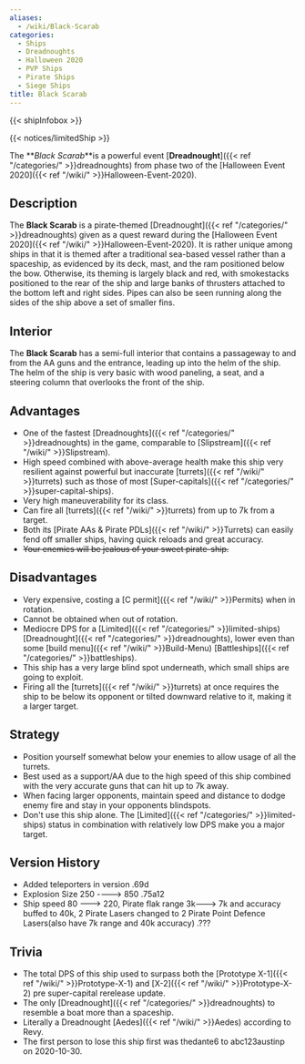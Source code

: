 ```yaml
---
aliases:
  - /wiki/Black-Scarab
categories:
  - Ships
  - Dreadnoughts
  - Halloween 2020
  - PVP Ships
  - Pirate Ships
  - Siege Ships
title: Black Scarab
---
```


{{< shipInfobox >}}

{{< notices/limitedShip >}}

The **_Black Scarab_**is a powerful event [**Dreadnought**]({{< ref "/categories/" >}}dreadnoughts) from phase two of the [Halloween Event 2020]({{< ref "/wiki/" >}}Halloween-Event-2020).

## Description

The **Black Scarab** is a pirate-themed [Dreadnought]({{< ref "/categories/" >}}dreadnoughts) given as a quest reward during the [Halloween Event 2020]({{< ref "/wiki/" >}}Halloween-Event-2020). It is rather unique among ships in that it is themed after a traditional sea-based vessel rather than a spaceship, as evidenced by its deck, mast, and the ram positioned below the bow. Otherwise, its theming is largely black and red, with smokestacks positioned to the rear of the ship and large banks of thrusters attached to the bottom left and right sides. Pipes can also be seen running along the sides of the ship above a set of smaller fins.

## Interior

The **Black Scarab** has a semi-full interior that contains a passageway to and from the AA guns and the entrance, leading up into the helm of the ship. The helm of the ship is very basic with wood paneling, a seat, and a steering column that overlooks the front of the ship.

## Advantages

- One of the fastest [Dreadnoughts]({{< ref "/categories/" >}}dreadnoughts) in the game, comparable to [Slipstream]({{< ref "/wiki/" >}}Slipstream).
- High speed combined with above-average health make this ship very resilient against powerful but inaccurate [turrets]({{< ref "/wiki/" >}}turrets) such as those of most [Super-capitals]({{< ref "/categories/" >}}super-capital-ships).
- Very high maneuverability for its class.
- Can fire all [turrets]({{< ref "/wiki/" >}}turrets) from up to 7k from a target.
- Both its [Pirate AAs & Pirate PDLs]({{< ref "/wiki/" >}}Turrets) can easily fend off smaller ships, having quick reloads and great accuracy.
- <s>Your enemies will be jealous of your sweet pirate-ship.</s>

## Disadvantages

- Very expensive, costing a [C permit]({{< ref "/wiki/" >}}Permits) when in rotation.
- Cannot be obtained when out of rotation.
- Mediocre DPS for a [Limited]({{< ref "/categories/" >}}limited-ships) [Dreadnought]({{< ref "/categories/" >}}dreadnoughts), lower even than some [build menu]({{< ref "/wiki/" >}}Build-Menu) [Battleships]({{< ref "/categories/" >}}battleships).
- This ship has a very large blind spot underneath, which small ships are going to exploit.
- Firing all the [turrets]({{< ref "/wiki/" >}}turrets) at once requires the ship to be below its opponent or tilted downward relative to it, making it a larger target.

## Strategy

- Position yourself somewhat below your enemies to allow usage of all the turrets.
- Best used as a support/AA due to the high speed of this ship combined with the very accurate guns that can hit up to 7k away.
- When facing larger opponents, maintain speed and distance to dodge enemy fire and stay in your opponents blindspots.
- Don't use this ship alone. The [Limited]({{< ref "/categories/" >}}limited-ships) status in combination with relatively low DPS make you a major target.

## Version History

- Added teleporters in version .69d
- Explosion Size 250 ----> 850 .75a12
- Ship speed 80 ---> 220, Pirate flak range 3k---> 7k and accuracy buffed to 40k, 2 Pirate Lasers changed to 2 Pirate Point Defence Lasers(also have 7k range and 40k accuracy) .???

## Trivia

- The total DPS of this ship used to surpass both the [Prototype X-1]({{< ref "/wiki/" >}}Prototype-X-1) and [X-2]({{< ref "/wiki/" >}}Prototype-X-2) pre super-capital rerelease update.
- The only [Dreadnought]({{< ref "/categories/" >}}dreadnoughts) to resemble a boat more than a spaceship.
- Literally a Dreadnought [Aedes]({{< ref "/wiki/" >}}Aedes) according to Revy.
- The first person to lose this ship first was thedante6 to abc123austinp on 2020-10-30.
